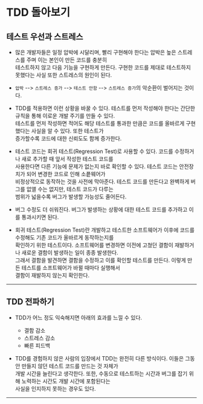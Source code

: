 <h1>TDD 돌아보기</h1>

<h2>테스트 우선과 스트레스</h2>

* 많은 개발자들은 일정 압박에 시달리며, 빨리 구현해야 한다는 압박은 높은 스트레스를 주며 이는 본인이 만든 코드를 충분히   
  테스트하지 않고 다음 기능을 구현하게 만든다. 구현한 코드를 제대로 테스트하지 못했다는 사실 또한 스트레스의 원인이 된다.

* `압박` --> `스트레스 증가` --> `테스트 안함` --> `스트레스 증가`의 악순환이 벌어지는 것이다.

* TDD를 적용하면 이런 상황을 바꿀 수 있다. 테스트를 먼저 작성해야 한다는 간단한 규칙을 통해 이로운 개발 주기를 만들 수 있다.   
  테스트를 먼저 작성하면 적어도 해당 테스트를 통과한 만큼은 코드를 올바르게 구현했다는 사실을 알 수 있다. 또한 테스트가   
  증가할수록 코드에 대한 신뢰도도 함께 증가한다.

* 테스트 코드는 회귀 테스트(Regression Test)로 사용할 수 있다. 코드를 수정하거나 새로 추가할 때 앞서 작성한 테스트 코드를   
  사용한다면 다른 기능에 문제가 없는지 바로 확인할 수 있다. 테스트 코드는 안전장치가 되어 변경한 코드로 인해 소픝웨어가   
  비정상적으로 동작하는 것을 사전에 막아준다. 테스트 코드를 만든다고 완벽하게 버그를 없앨 수는 없지만, 테스트 코드가 다루는   
  범위가 넓을수록 버그가 발생할 가능성도 줄어든다.

* 버그 수정도 더 쉬워진다. 버그가 발생하는 상황에 대한 테스트 코드를 추가하고 이를 통과시키면 된다.

* 회귀 테스트(Regression Test)란 개발하고 테스트한 소프트웨어가 이후에 코드를 수정해도 기존 코드가 올바르게 동작하는지를   
  확인하기 위한 테스트이다. 소프트웨어를 변경하면 이전에 고쳤던 결함이 재발하거나 새로운 결함이 발생하는 일이 종종 발생한다.   
  그래서 결함을 발견하면 결함을 수정하고 이를 확인할 테스트를 만든다. 이렇게 만든 테스트를 소프트웨어가 바뀔 때마다 실행해서   
  결함이 재발하지 않는지 확인한다.
<hr/>

<h2>TDD 전파하기</h2>

* TDD가 어느 정도 익숙해지면 아래의 효과를 느낄 수 있다.
  * 결함 감소
  * 스트레스 감소
  * 빠른 피드백

* TDD를 경험하지 않은 사람의 입장에서 TDD는 완전히 다른 방식이다. 이들은 그동안 만들지 않던 테스트 코드를 만드는 것 자체가   
  개발 시간을 늘린다고 생각한다. 또한, 수동으로 테스트하는 시간과 버그를 잡기 위해 노력하는 시간도 개발 시간에 포함된다는   
  사실을 인지하지 못하는 경우도 있다.
<hr/>